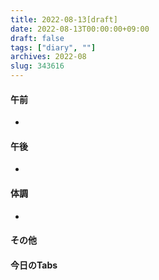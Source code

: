 ```yaml
---
title: 2022-08-13[draft]
date: 2022-08-13T00:00:00+09:00
draft: false
tags: ["diary", ""]
archives: 2022-08
slug: 343616
---
```

#### 午前
- 
#### 午後
- 
#### 体調
- 
#### その他
#### 今日のTabs